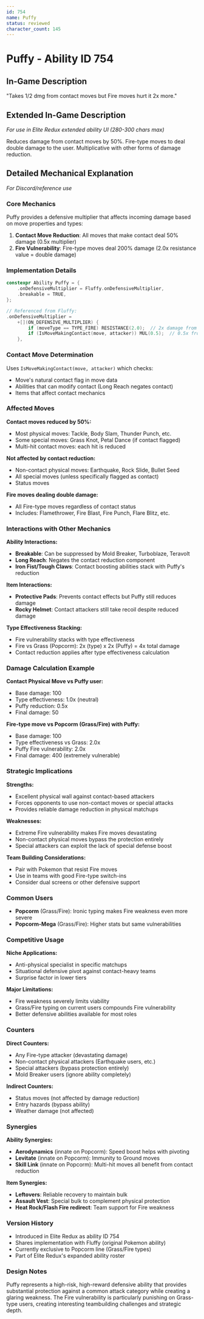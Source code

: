 ```yaml
---
id: 754
name: Puffy
status: reviewed
character_count: 145
---
```


# Puffy - Ability ID 754

## In-Game Description
"Takes 1/2 dmg from contact moves but Fire moves hurt it 2x more."

## Extended In-Game Description
*For use in Elite Redux extended ability UI (280-300 chars max)*

Reduces damage from contact moves by 50%. Fire-type moves to deal double damage to the user. Multiplicative with other forms of damage reduction.

## Detailed Mechanical Explanation
*For Discord/reference use*

### Core Mechanics
Puffy provides a defensive multiplier that affects incoming damage based on move properties and types:

1. **Contact Move Reduction**: All moves that make contact deal 50% damage (0.5x multiplier)
2. **Fire Vulnerability**: Fire-type moves deal 200% damage (2.0x resistance value = double damage)

### Implementation Details
```cpp
constexpr Ability Puffy = {
    .onDefensiveMultiplier = Fluffy.onDefensiveMultiplier,
    .breakable = TRUE,
};

// Referenced from Fluffy:
.onDefensiveMultiplier =
    +[](ON_DEFENSIVE_MULTIPLIER) {
        if (moveType == TYPE_FIRE) RESISTANCE(2.0);  // 2x damage from Fire
        if (IsMoveMakingContact(move, attacker)) MUL(0.5);  // 0.5x from contact
    },
```

### Contact Move Determination
Uses `IsMoveMakingContact(move, attacker)` which checks:
- Move's natural contact flag in move data
- Abilities that can modify contact (Long Reach negates contact)
- Items that affect contact mechanics

### Affected Moves
**Contact moves reduced by 50%:**
- Most physical moves: Tackle, Body Slam, Thunder Punch, etc.
- Some special moves: Grass Knot, Petal Dance (if contact flagged)
- Multi-hit contact moves: each hit is reduced

**Not affected by contact reduction:**
- Non-contact physical moves: Earthquake, Rock Slide, Bullet Seed
- All special moves (unless specifically flagged as contact)
- Status moves

**Fire moves dealing double damage:**
- All Fire-type moves regardless of contact status
- Includes: Flamethrower, Fire Blast, Fire Punch, Flare Blitz, etc.

### Interactions with Other Mechanics

**Ability Interactions:**
- **Breakable**: Can be suppressed by Mold Breaker, Turboblaze, Teravolt
- **Long Reach**: Negates the contact reduction component
- **Iron Fist/Tough Claws**: Contact boosting abilities stack with Puffy's reduction

**Item Interactions:**
- **Protective Pads**: Prevents contact effects but Puffy still reduces damage
- **Rocky Helmet**: Contact attackers still take recoil despite reduced damage

**Type Effectiveness Stacking:**
- Fire vulnerability stacks with type effectiveness
- Fire vs Grass (Popcorm): 2x (type) x 2x (Puffy) = 4x total damage
- Contact reduction applies after type effectiveness calculation

### Damage Calculation Example
**Contact Physical Move vs Puffy user:**
- Base damage: 100
- Type effectiveness: 1.0x (neutral)
- Puffy reduction: 0.5x
- Final damage: 50

**Fire-type move vs Popcorm (Grass/Fire) with Puffy:**
- Base damage: 100
- Type effectiveness vs Grass: 2.0x
- Puffy Fire vulnerability: 2.0x
- Final damage: 400 (extremely vulnerable)

### Strategic Implications

**Strengths:**
- Excellent physical wall against contact-based attackers
- Forces opponents to use non-contact moves or special attacks
- Provides reliable damage reduction in physical matchups

**Weaknesses:**
- Extreme Fire vulnerability makes Fire moves devastating
- Non-contact physical moves bypass the protection entirely
- Special attackers can exploit the lack of special defense boost

**Team Building Considerations:**
- Pair with Pokemon that resist Fire moves
- Use in teams with good Fire-type switch-ins
- Consider dual screens or other defensive support

### Common Users
- **Popcorm** (Grass/Fire): Ironic typing makes Fire weakness even more severe
- **Popcorm-Mega** (Grass/Fire): Higher stats but same vulnerabilities

### Competitive Usage
**Niche Applications:**
- Anti-physical specialist in specific matchups
- Situational defensive pivot against contact-heavy teams
- Surprise factor in lower tiers

**Major Limitations:**
- Fire weakness severely limits viability
- Grass/Fire typing on current users compounds Fire vulnerability
- Better defensive abilities available for most roles

### Counters
**Direct Counters:**
- Any Fire-type attacker (devastating damage)
- Non-contact physical attackers (Earthquake users, etc.)
- Special attackers (bypass protection entirely)
- Mold Breaker users (ignore ability completely)

**Indirect Counters:**
- Status moves (not affected by damage reduction)
- Entry hazards (bypass ability)
- Weather damage (not affected)

### Synergies
**Ability Synergies:**
- **Aerodynamics** (innate on Popcorm): Speed boost helps with pivoting
- **Levitate** (innate on Popcorm): Immunity to Ground moves
- **Skill Link** (innate on Popcorm): Multi-hit moves all benefit from contact reduction

**Item Synergies:**
- **Leftovers**: Reliable recovery to maintain bulk
- **Assault Vest**: Special bulk to complement physical protection
- **Heat Rock/Flash Fire redirect**: Team support for Fire weakness

### Version History
- Introduced in Elite Redux as ability ID 754
- Shares implementation with Fluffy (original Pokemon ability)
- Currently exclusive to Popcorm line (Grass/Fire types)
- Part of Elite Redux's expanded ability roster

### Design Notes
Puffy represents a high-risk, high-reward defensive ability that provides substantial protection against a common attack category while creating a glaring weakness. The Fire vulnerability is particularly punishing on Grass-type users, creating interesting teambuilding challenges and strategic depth.